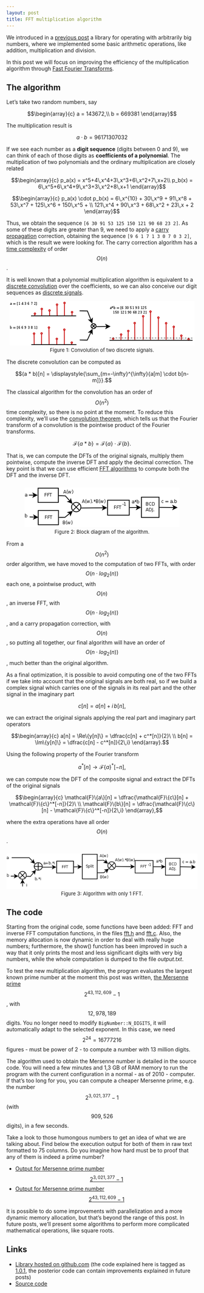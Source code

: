 ```yaml
---
layout: post
title: FFT multiplication algorithm
---
```


We introduced in a [previous post](/Bignumbers1/) a library for operating with arbitrarily big numbers, where we implemented some basic arithmetic operations, like addition, multiplication and division.

In this post we will focus on improving the efficiency of the multiplication algorithm through [Fast Fourier Transforms](https://en.wikipedia.org/wiki/Multiplication_algorithm#Fourier_transform_methods).

## The algorithm

Let’s take two random numbers, say

$$\begin{array}{c}  a = 143672,\\  b = 669381  \end{array}$$

The multiplication result is

$$a \cdot b = 96171307032$$

If we see each number as a **digit sequence** (digits between 0 and 9), we can think of each of those digits as **coefficients of a polynomial**. The multiplication of two polynomials and the ordinary multiplication are closely related

$$\begin{array}{c}  p_a(x) = x^5+4\,x^4+3\,x^3+6\,x^2+7\,x+2\\  p_b(x) = 6\,x^5+6\,x^4+9\,x^3+3\,x^2+8\,x+1  \end{array}$$

$$\begin{array}{c}  p_a(x) \cdot p_b(x) = 6\,x^{10} + 30\,x^9 + 91\,x^8 + 53\,x^7 + 125\,x^6 + 150\,x^5 + \\  121\,x^4 + 90\,x^3 + 68\,x^2 + 23\,x + 2  \end{array}$$

Thus, we obtain the sequence `[6 30 91 53 125 150 121 90 68 23 2]`. As some of these digits are greater than 9, we need to apply a [carry propagation](https://en.wikipedia.org/wiki/Carry_(arithmetic))  correction, obtaining the sequence `[9 6 1 7 1 3 0 7 0 3 2]`, which is the result we were looking for. The carry correction algorithm has a [time complexity](https://en.wikipedia.org/wiki/Time_complexity) of order $$O(n)$$.

It is well known that a polynomial multiplication algorithm is equivalent to a [discrete convolution](https://en.wikipedia.org/wiki/Convolution#Discrete_convolution) over the coefficients, so we can also conceive our digit sequences as [discrete signals](https://en.wikipedia.org/wiki/Discrete_signal).

<div style='margin-bottom: 15px;margin-top: 15px'>
  <center><img src="/images/fftmul_diagram31.png"></center>
  <center><font size="2">Figure 1: Convolution of two discrete signals.</font></center>
</div>


The discrete convolution can be computed as

$$(a * b)[n] = \displaystyle{\sum_{m=-\infty}^{\infty}{a[m] \cdot b[n-m]}}.$$

The classical algorithm for the convolution has an order of $$O(n^2)$$ time complexity, so there is no point at the moment. To reduce this complexity, we’ll use the [convolution theorem](https://en.wikipedia.org/wiki/Convolution_theorem), which tells us that the Fourier transform of a convolution is the pointwise product of the Fourier transforms.

$$\mathcal{F}\{a * b\} = \mathcal{F}\{a\} \cdot \mathcal{F}\{b\}.$$

That is, we can compute the DFTs of the original signals, multiply them pointwise, compute the inverse DFT and apply the decimal correction. The key point is that we can use efficient [FFT algorithms](https://en.wikipedia.org/wiki/Fast_Fourier_transform) to compute both the DFT and the inverse DFT.

<div style='margin-bottom: 15px;margin-top: 25px'>
  <center><img src="/images/fftmul_diagram2.png"></center>
  <center><font size="2">Figure 2: Block diagram of the algorithm.</font></center>
</div>


From a $$O(n^2)$$ order algorithm, we have moved to the computation of two FFTs, with order $$O(n \cdot log_2(n))$$ each one, a pointwise product, with $$O(n)$$, an inverse FFT, with $$O(n \cdot log_2(n))$$, and a carry propagation correction, with $$O(n)$$, so putting all together, our final algorithm will have an order of $$O(n \cdot log_2(n))$$, much better than the original algorithm.

As a final optimization, it is possible to avoid computing one of the two FFTs if we take into account that the original signals are both real, so if we build a complex signal which carries one of the signals in its real part and the other signal in the imaginary part

$$c[n] = a[n] + i\,b[n],$$

we can extract the original signals applying the real part and imaginary part operators

$$\begin{array}{c}  a[n] = \Re\{y[n]\} = \dfrac{c[n] + c^*[n]}{2}\  \\  b[n] = \Im\{y[n]\} = \dfrac{c[n] - c^*[n]}{2\,i}  \end{array}.$$

Using the following property of the Fourier transform

$$a^*[n] \longrightarrow \mathcal{F}\{a\}^*[-n],$$

we can compute now the DFT of the composite signal and extract the DFTs of the original signals

$$\begin{array}{c}  \mathcal{F}\{a\}[n] = \dfrac{\mathcal{F}\{c\}[n] + \mathcal{F}\{c\}^*[-n]}{2}\  \\  \mathcal{F}\{b\}[n] = \dfrac{\mathcal{F}\{c\}[n] - \mathcal{F}\{c\}^*[-n]}{2\,i}  \end{array},$$

where the extra operations have all order $$O(n)$$.

<div style='margin-bottom: 15px;margin-top: 25px'>
  <center><img src="/images/fftmul_diagram1.png"></center>
  <center><font size="2">Figure 3: Algorithm with only 1 FFT.</font></center>
</div>

## The code

Starting from the original code, some functions have been added: FFT and inverse FFT computation functions, in the files [fft.h](https://github.com/ibancg/bignumbers/blob/1.0.1/fft.h) and [fft.c](https://github.com/ibancg/bignumbers/blob/1.0.1/fft.c). Also, the memory allocation is now dynamic in order to deal with really huge numbers; furthermore, the show() function has been improved in such a way that it only prints the most and less significant digits with very big numbers, while the whole computation is dumped to the file *output.txt*.

To test the new multiplication algorithm, the program evaluates the largest known prime number at the moment this post was written, [the Mersenne prime](https://en.wikipedia.org/wiki/Mersenne_prime) $$2^{43,112,609}-1$$, with $$12,978,189$$ digits. You no longer need to modify `BigNumber::N_DIGITS`, it will automatically adapt to the selected exponent. In this case, we need $$2^{24} = 16777216$$ figures - must be power of 2 - to compute a number with 13 million digits.

The algorithm used to obtain the Mersenne number is detailed in the source code. You will need a few minutes and 1,3 GB of RAM memory to run the program with the current configuration in a normal - as of 2010 - computer. If that’s too long for you, you can compute a cheaper Mersenne prime, e.g. the number $$2^{3,021,377}-1$$ (with $$909,526$$ digits), in a few seconds.

Take a look to those humongous numbers to get an idea of what we are talking about. Find below the execution output for both of them in raw text formatted to 75 columns. Do you imagine how hard must be to proof that any of them is indeed a prime number?

* [Output for Mersenne prime number $$2^{3,021,377}-1$$](/images/mersenne-3021377.zip)
* [Output for Mersenne prime number $$2^{43,112,609}-1$$](/images/mersenne-43112609.zip)

It is possible to do some improvements with parallelization and a more dynamic memory allocation, but that’s beyond the range of this post. In future posts, we’ll present some algorithms to perform more complicated mathematical operations, like square roots.

## Links

* [Library hosted on github.com](https://github.com/ibancg/bignumbers) (the code explained here is tagged as [1.0.1](https://github.com/ibancg/bignumbers/releases/tag/1.0.1), the posterior code can contain improvements explained in future posts)
* [Source code](https://github.com/ibancg/bignumbers/archive/1.0.1.zip)

